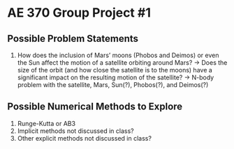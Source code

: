 # AE 370 Group Project #1

## Possible Problem Statements
1. How does the inclusion of Mars’ moons (Phobos and Deimos) or even the Sun affect the motion of a satellite orbiting around Mars?
        -> Does the size of the orbit (and how close the satellite is to the moons) have a significant impact on the resulting motion of the satellite?
        -> N-body problem with the satellite, Mars, Sun(?), Phobos(?), and Deimos(?)

## Possible Numerical Methods to Explore
1. Runge-Kutta or AB3
2. Implicit methods not discussed in class?
3. Other explicit methods not discussed in class?
